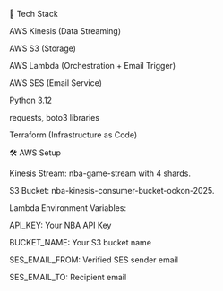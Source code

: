 🚀 Tech Stack

AWS Kinesis (Data Streaming)

AWS S3 (Storage)

AWS Lambda (Orchestration + Email Trigger)

AWS SES (Email Service)

Python 3.12

requests, boto3 libraries

Terraform (Infrastructure as Code)

🛠 AWS Setup

Kinesis Stream: nba-game-stream with 4 shards.

S3 Bucket: nba-kinesis-consumer-bucket-ookon-2025.

Lambda Environment Variables:

API_KEY: Your NBA API Key

BUCKET_NAME: Your S3 bucket name

SES_EMAIL_FROM: Verified SES sender email

SES_EMAIL_TO: Recipient email
